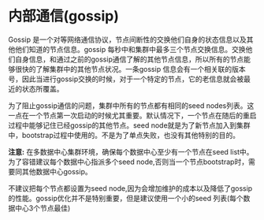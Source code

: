 # 内部通信(gossip)

Gossip 是一个对等网络通信协议，节点间断性的交换他们自身的状态信息以及其他他们知道的节点信息。gossip 每秒中和集群中最多三个节点交换信息。交换他们自身信息，和通过之前的gossip通信了解的其他节点信息，所以所有的节点能够很快的了解集群中的其他节点状况。一条gossip 信息会有一个相关联的版本号，因此当进行gossip交换的时候，对于一个特定的节点，它的老信息就会被最近的状态所覆盖。

为了阻止gossip通信的问题，集群中所有的节点都有相同的seed nodes列表。这一点在一个节点第一次启动的时候尤其重要。默认情况下，一个节点在随后的重启过程中能够记住已经gossip的其他节点。seed node就是为了新节点加入到集群中，bootstrap过程中使用的。不是为了单点失败，也没有其他特别的目的。

**注意:** 在多数据中心集群环境，确保每个数据中心至少有一个节点在seed list中。为了容错建议每个数据中心指派多个seed node,否则当一个节点bootstrap时，需要同其他数据中心gossip。

不建议把每个节点都设置为seed node,因为会增加维护的成本以及降低了gossip的性能。gossip优化并不是特别重要，但是建议使用一个小的seed 列表(每个数据中心3个节点最佳)
